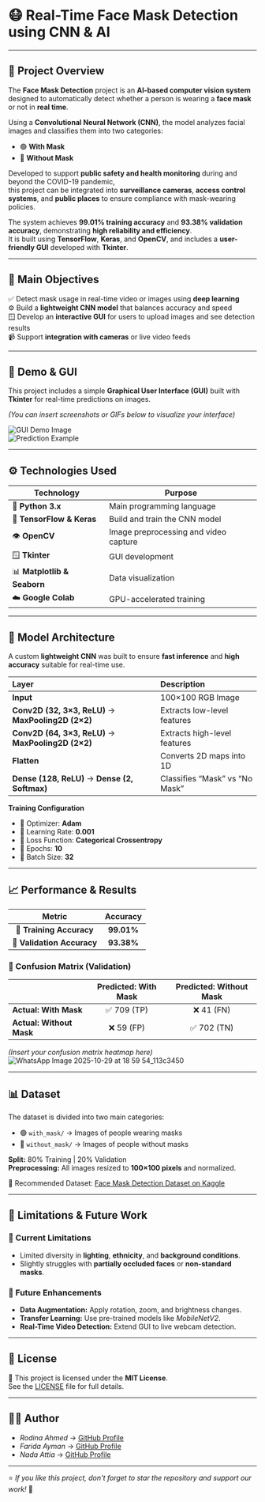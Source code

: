# 😷 **Real-Time Face Mask Detection using CNN & AI**  
---

## 🧾 **Project Overview**

The **Face Mask Detection** project is an **AI-based computer vision system** designed to automatically detect whether a person is wearing a **face mask** or not in **real time**.  

Using a **Convolutional Neural Network (CNN)**, the model analyzes facial images and classifies them into two categories:
- 🟢 **With Mask**
- 🔴 **Without Mask**

Developed to support **public safety and health monitoring** during and beyond the COVID-19 pandemic,  
this project can be integrated into **surveillance cameras**, **access control systems**, and **public places** to ensure compliance with mask-wearing policies.

The system achieves **99.01% training accuracy** and **93.38% validation accuracy**, demonstrating **high reliability and efficiency**.  
It is built using **TensorFlow**, **Keras**, and **OpenCV**, and includes a **user-friendly GUI** developed with **Tkinter**.

---

## 🎯 **Main Objectives**
✅ Detect mask usage in real-time video or images using **deep learning**  
⚙️ Build a **lightweight CNN model** that balances accuracy and speed  
🪟 Develop an **interactive GUI** for users to upload images and see detection results  
📹 Support **integration with cameras** or live video feeds  

---

## 📸 **Demo & GUI**  
This project includes a simple **Graphical User Interface (GUI)** built with **Tkinter** for real-time predictions on images.  

*(You can insert screenshots or GIFs below to visualize your interface)*  

![GUI Demo Image](#)  
![Prediction Example](#)

---

## ⚙️ **Technologies Used**  
| Technology | Purpose |
|-------------|----------|
| 🐍 **Python 3.x** | Main programming language |
| 🧠 **TensorFlow & Keras** | Build and train the CNN model |
| 👁️ **OpenCV** | Image preprocessing and video capture |
| 🪟 **Tkinter** | GUI development |
| 📊 **Matplotlib & Seaborn** | Data visualization |
| ☁️ **Google Colab** | GPU-accelerated training |

---

## 🧠 **Model Architecture**

A custom **lightweight CNN** was built to ensure **fast inference** and **high accuracy** suitable for real-time use.  

| Layer | Description |
|:------|:-------------|
| **Input** | 100×100 RGB Image |
| **Conv2D (32, 3×3, ReLU)** → **MaxPooling2D (2×2)** | Extracts low-level features |
| **Conv2D (64, 3×3, ReLU)** → **MaxPooling2D (2×2)** | Extracts high-level features |
| **Flatten** | Converts 2D maps into 1D |
| **Dense (128, ReLU)** → **Dense (2, Softmax)** | Classifies “Mask” vs “No Mask” |

**Training Configuration**
- 🔹 Optimizer: **Adam**  
- 🔹 Learning Rate: **0.001**  
- 🔹 Loss Function: **Categorical Crossentropy**  
- 🔹 Epochs: **10**  
- 🔹 Batch Size: **32**

---

## 📈 **Performance & Results**

| Metric | Accuracy |
|:--------:|:---------:|
| 🧩 **Training Accuracy** | **99.01%** |
| 🧪 **Validation Accuracy** | **93.38%** |

### 🔹 Confusion Matrix (Validation)
|                | Predicted: With Mask | Predicted: Without Mask |
|:---------------|:--------------------:|:------------------------:|
| **Actual: With Mask** | ✅ 709 (TP) | ❌ 41 (FN) |
| **Actual: Without Mask** | ❌ 59 (FP) | ✅ 702 (TN) |

*(Insert your confusion matrix heatmap here)*  
![WhatsApp Image 2025-10-29 at 18 59 54_113c3450](https://github.com/user-attachments/assets/830abaf6-7433-40f3-b37f-f7d315e1b0dd)

---

## 📊 **Dataset**

The dataset is divided into two main categories:  
- 🟢 `with_mask/` → Images of people wearing masks  
- 🔴 `without_mask/` → Images of people without masks  

**Split:** 80% Training | 20% Validation  
**Preprocessing:** All images resized to **100×100 pixels** and normalized.  

🔗 Recommended Dataset: [Face Mask Detection Dataset on Kaggle](https://www.kaggle.com/datasets/omkargurav/face-mask-dataset)

---

## 🚀 **Limitations & Future Work**

### 🔸 Current Limitations
- Limited diversity in **lighting**, **ethnicity**, and **background conditions**.  
- Slightly struggles with **partially occluded faces** or **non-standard masks**.

### 🔹 Future Enhancements
- **Data Augmentation:** Apply rotation, zoom, and brightness changes.  
- **Transfer Learning:** Use pre-trained models like *MobileNetV2*.  
- **Real-Time Video Detection:** Extend GUI to live webcam detection.  

---

## 📄 **License**
📜 This project is licensed under the **MIT License**.  
See the [LICENSE](LICENSE) file for full details.

---

## 🧑‍💻 Author 
- *Rodina Ahmed* → [GitHub Profile](https://github.com/RodinaAhmed) 
- *Farida Ayman* → [GitHub Profile](https://github.com/FaridaAyman) 
- *Nada Attia* → [GitHub Profile](https://github.com/NadaAttia04)
---

⭐ *If you like this project, don't forget to star the repository and support our work!* 🌟

